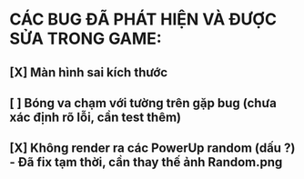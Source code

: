 # CÁC BUG ĐÃ PHÁT HIỆN VÀ ĐƯỢC SỬA TRONG GAME:

## [X] Màn hình sai kích thước
## [ ] Bóng va chạm với tường trên gặp bug (chưa xác định rõ lỗi, cần test thêm)
## [X] Không render ra các PowerUp random (dấu ?) - Đã fix tạm thời, cần thay thế ảnh Random.png
